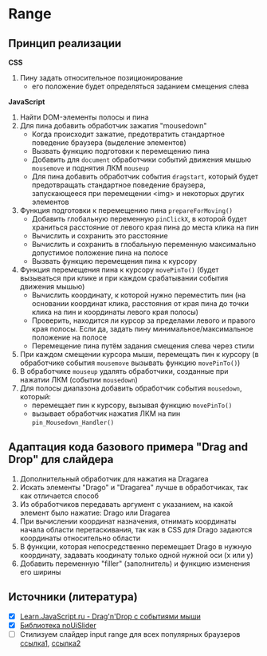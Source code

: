 # Range

## Принцип реализации
**CSS**
1. Пину задать относительное позиционирование
   - его положение будет определяться заданием смещения слева

**JavaScript**
1. Найти DOM-элементы полосы и пина
2. Для пина добавить обработчик зажатия "mousedown"
   - Когда происходит зажатие, предотвратить стандартное поведение браузера (выделение элементов)
   - Вызвать функцию подготовки к перемещению пина
   - Добавить для `document` обработчики событий движения мышью `mousemove` и поднятия ЛКМ `mouseup`
   - Для пина добавить обработчик события `dragstart`, который будет предотвращать стандартное поведение браузера, запускающееся при перемещении &lt;img&gt; и некоторых других элементов
3. Функция подготовки к перемещению пина `prepareForMoving()`
   - Добавить глобальную переменную `pinClickX`, в которой будет храниться расстояние от левого края пина до места клика на пин
   - Вычислить и сохранить это расстояние
   - Вычислить и сохранить в глобальную переменную максимально допустимое положение пина на полосе
   - Вызвать функцию перемещения пина к курсору
4. Функция перемещения пина к курсору `movePinTo()` (будет вызываться при клике и при каждом срабатывании события движения мышью)
   - Вычислить координату, к которой нужно переместить пин (на основании координат клика, расстояния от края пина до точки клика на пин и координаты левого края полосы)
   - Проверить, находится ли курсор за пределами левого и правого края полосы. Если да, задать пину минимальное/максимальное положение на полосе
   - Перемещение пина путём задания смещения слева через стили
5. При каждом смещении курсора мыши, перемещать пин к курсору (в обработчике события `mousemove` вызывать функцию `movePinTo()`)
6. В обработчике `mouseup` удалять обработчики, созданные при нажатии ЛКМ (событии `mousedown`)
7. Для полосы диапазона добавить обработчик события `mousedown`, который:
   - перемещает пин к курсору, вызывая функцию `movePinTo()`
   - вызывает обработчик нажатия ЛКМ на пин `pin_Mousedown_Handler()`


## Адаптация кода базового примера "Drag and Drop" для слайдера
1. Дополнительный обработчик для нажатия на Dragarea
2. Искать элементы "Drago" и "Dragarea" лучше в обработчиках, так как отличается способ
3. Из обработчиков передавать аргумент с указанием, на какой элемент было нажатие: Drago или Dragarea
4. При вычислении координат назначения, отнимать координаты начала области перетаскивания, так как в CSS для Drago задаются координаты относительно области
5. В функции, которая непосредственно перемещает Drago в нужную координату, задавать коодинату только одной нужной оси (x или y)
6. Добавить переменную "filler" (заполнитель) и функцию изменения его ширины


## Источники (литература)
- [x] [Learn.JavaScript.ru - Drag'n'Drop с событиями мыши](https://learn.javascript.ru/mouse-drag-and-drop)
- [x] [Библиотека noUiSlider](https://refreshless.com/nouislider/)
- [ ] Стилизуем слайдер input range для всех популярных браузеров [ссылка1](https://habr.com/ru/post/567058/), [ссылка2](https://toughengineer.github.io/demo/slider-styler/slider-styler.html)